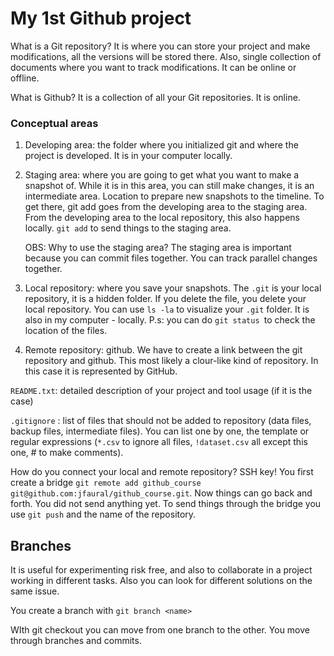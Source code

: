 # My 1st Github project

What is a Git repository? It is where you can store your project and make modifications, all the versions will be stored there. Also, single collection of documents where you want to track modifications. It can be online or offline. 

What is Github? It is a collection of all your Git repositories. It is online.

### Conceptual areas

1. Developing area: the folder where you initialized git and where the project is developed. It is in your computer locally.

2. Staging area: where you are going to get what you want to make a snapshot of. While it is in this area, you can still make changes, it is an intermediate area. Location to prepare new snapshots to the timeline. To get there, git add goes from the developing area to the staging area. From the developing area to the local repository, this also happens locally. `git add` to send things to the staging area.
   
   OBS: Why to use the staging area? The staging area is important because you can commit files together. You can track parallel changes together.

3. Local repository: where you save your snapshots. The `.git` is your local repository, it is a hidden folder. If you delete the file, you delete your local repository. You can use `ls -la` to visualize your `.git` folder. It is also in my computer - locally. P.s: you can do `git status `to check the location of the files.

4. Remote repository: github. We have to create a link between the git repository and github. This most likely a clour-like kind of repository. In this case it is represented by GitHub. 

`README.txt`: detailed description of your project and tool usage (if it is the case)

`.gitignore` : list of files that should not be added to repository (data files, backup files, intermediate files). You can list one by one, the template or regular expressions (`*.csv` to ignore all files, `!dataset.csv` all except this one, # to make comments).

How do you connect your local and remote repository? SSH key! You first create a bridge `git remote add github_course git@github.com:jfaural/github_course.git`. Now things can go back and forth. You did not send anything yet. To send things through the bridge you use `git push` and the name of the repository. 

## Branches

It is useful for experimenting risk free, and also to collaborate in a project working in different tasks. Also you can look for different solutions on the same issue.

You create a branch with `git branch <name>`

WIth git checkout you can move from one branch to the other. You move through branches and commits.
